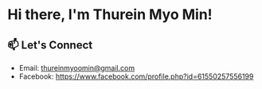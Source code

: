 <!-- ### 🙋‍♂️Hi! I am Thurein Myo Min. -->

# Hi there, I'm Thurein Myo Min!

<!-- I'm a passionate developer, specializing in web development using Vite, Tailwind CSS. -->

<!-- ## 🔭 My Web Development Projects

- [Project Name 1](link-to-repo): A brief description of the project and the technologies used.
- [Project Name 2](link-to-repo): Another project highlighting your skills and achievements. -->
<!-- 
## 🌱 Learning Journey

I'm constantly expanding my knowledge in the fields of Web Development. -->

## 📫 Let's Connect

<!-- - LinkedIn: [Your LinkedIn Profile](https://www.linkedin.com/in/yourusername)
- Portfolio: [Your Portfolio Website](https://www.yourportfolio.com) -->

- Email: thureinmyoomin@gmail.com
- Facebook: https://www.facebook.com/profile.php?id=61550257556199

<!-- ## 💬 Want to Chat?

I'm always open to discussing web development, and innovative ideas. Feel free to reach out!


If you want to support the idea of open-source and collaboration, you can add a call-to-action like:
🤝 Let's collaborate! If you have an interesting project or opportunity, [get in touch](mailto:your@email.com).
-->

<!--
**ThureinMyoMin/ThureinMyoMin** is a ✨ _special_ ✨ repository because its `README.md` (this file) appears on your GitHub profile. -->

<!-- Here are some ideas to get you started: -->
<!--
- 🔭 I’m currently working on ...
- 🌱 I’m currently learning ...
- 👯 I’m looking to collaborate on ...
- 🤔 I’m looking for help with ...
- 💬 Ask me about ...
- 📫 How to reach me: ...
- 😄 Pronouns: ...
- ⚡ Fun fact: ... -->
